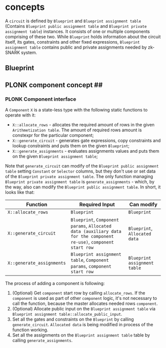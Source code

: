 # concepts

A `circuit` is defined by `Blueprint` and `Blueprint assignment table` (Contains `Blueprint public assignment table` and `Blueprint private assignment table`) instances. It consists of one or multiple components comprising of these two. While `Blueprint` holds information about the circuit itself, its gates, constraints and other fixed expressions, `Blueprint assignment table` contains public and private assignments needed by zk-SNARK system.

## Blueprint

## PLONK component concept ## <a href="#plonk_component_concepts" id="plonk_component_concepts"></a>

### PLONK Component interface

A `Component` `X` is a state-less type with the following static functions to operate with it:

* `X::allocate_rows` - allocates the required amount of rows in the given `Arithmetization table`. The amount of required rows amount is constexpr for the particular component;
* `X::generate_circuit` - generates gate expressions, copy constraints and lookup constraints and puts them on the given `Blueprint`;
* `X::generate_assignments` - evaluates assignments values and puts them on the given `Blueprint assignment table`;

Note that `generate_circuit` can modify of the `Blueprint public assignment table` setting `Constant` or `Selector` columns, but they don't use or set data of the `Blueprint private assignment table`. The only function managing `Blueprint private assignment table` is `generate_assignments` - which, by the way, also can modify the `Blueprint public assignment table`. In short, it looks like that:

| Function                  | Required Input                                                                                                     | Can modify                    |
| ------------------------- | ------------------------------------------------------------------------------------------------------------------ | ----------------------------- |
| `X::allocate_rows`        | `Blueprint`                                                                                                        | `Blueprint`                   |
| `X::generate_circuit`     | `Blueprint`, `Component params`, `Allocated data (auxiliary data for the component re-use)`, `component start row` | `Blueprint`, `Allocated data` |
| `X::generate_assignments` | `Blueprint assignment table`, `Component params`, `component start row`                                            | `Blueprint assignment table`  |

The process of adding a component is following:

1. (Optional) Get `component` start row by calling `allocate_rows`. If the `component` is used as part of other `component` logic, it's not necessary to call the function, because the master allocates needed rows `component`.
2. (Optional) Allocate public input on the `Blueprint assignment table` via `Blueprint assignment table::allocate_public_input`.
3. Set all the gates and constraints on the `Blueprint` by calling `generate_circuit`. `Allocated data` is being modified in process of the function working.
4. Set all the assignments on the `Blueprint assignment table` table by calling `generate_assignments`.
